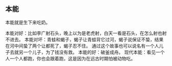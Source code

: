 ## 本能

本能就是生下来吃奶。

本能对好：比如李广射石头，晚上以为是老虎射，白天一看是石头，在怎么射也射不进去。
本能对坏：青蛙和蝎子，蝎子让青蛙背它过河，蝎子说保证不蛰，结果在河中间蛰了两个让都死了，蝎子忍不住。
通过这个故事也可以说名有一个人儿子去就另一个儿子，为了钱没有救。
本能的好：破釜成舟。
现代本能：看见一个人一个人都跑，你也会跟着跑，这是因为在远古时期怕被动物吃。